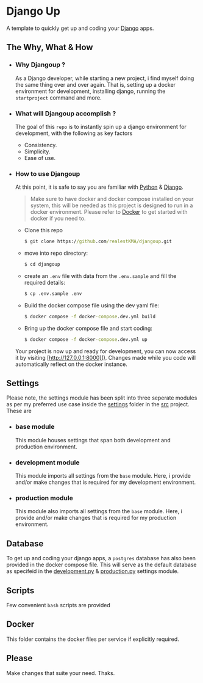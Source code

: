 # Django Up

A template to quickly get up and coding your [Django](https://www.djangoproject.com/) apps.


## The Why, What & How

*   ### Why Djangoup ?

    As a Django developer, while starting a new project, i find myself doing the same thing over and over again. That is, setting up a docker environment for development, installing django, running the ```startproject``` command and more.

*   ### What will Djangoup accomplish ?

    The goal of this ```repo``` is to instantly spin up a django environment for development, with the following as key factors

    * Consistency.
    * Simplicity.
    * Ease of use.


*   ### How to use Djangoup
    
    At this point, it is safe to say you are familiar with [Python](https://www.python.org/) & [Django](https://www.djangoproject.com/).

    > Make sure to have docker and docker compose installed on your system, this will be needed as this project is designed to run in a docker environment. Please refer to [Docker](https://docs.docker.com/) to get started with docker if you need to.

    * Clone this repo
        ```cmd
        $ git clone https://github.com/realestKMA/djangoup.git
        ```
    * move into repo directory: 
        ```cmd 
        $ cd djangoup
        ```

    * create an ```.env``` file with data from the ```.env.sample``` and fill the required details:
        ```cmd
        $ cp .env.sample .env
        ```
    * Build the docker compose file using the dev yaml file:
        ```cmd
        $ docker compose -f docker-compose.dev.yml build
        ```
    * Bring up the docker compose file and start coding:
        ```cmd
        $ docker compose -f docker-compose.dev.yml up
        ```

    Your project is now up and ready for development, you can now access it by visiting [http://127.0.0.1:8000](). Changes made while you code will automatically reflect on the docker instance.


## Settings

Please note, the settings module has been split into three seperate modules as per my preferred use case inside the [settings](https://github.com/realestKMA/djangoup/tree/main/src/settings) folder in the [src](https://github.com/realestKMA/djangoup/tree/main/src) project. These are

*   ### base module
    
    This module houses settings that span both development and production environment.

*   ### development module
    
    This module imports all settings from the ```base``` module. Here, i provide and/or make changes that is required for my development environment.

*   ### production module
    
    This module also imports all settings from the ```base``` module. Here, i provide and/or make changes that is required for my production environment.

## Database

To get up and coding your django apps, a ```postgres``` database has also been provided in the docker compose file. This will serve as the default database as specifeid in the [development.py](https://github.com/realestKMA/djangoup/blob/main/src/settings/development.py) & [production.py](https://github.com/realestKMA/djangoup/blob/main/src/settings/production.py) settings module. 

## Scripts

Few convenient ```bash``` scripts are provided

## Docker

This folder contains the docker files per service if explicitly required.

## Please
Make changes that suite your need. Thaks.